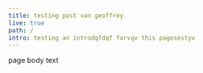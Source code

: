 ```yaml
---
title: testing post van geoffrey
live: true
path: /
intro: testing an introdqfdqf forvqv this pagesestyv
---
```


page body text
